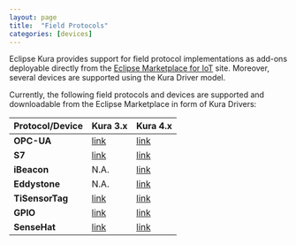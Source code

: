 ```yaml
---
layout: page
title:  "Field Protocols"
categories: [devices]
---
```


Eclipse Kura provides support for field protocol implementations as add-ons deployable directly from the [Eclipse Marketplace for IoT](https://marketplace.eclipse.org/taxonomy/term/4397%2C4396/title) site. Moreover, several devices are supported using the Kura Driver model.

Currently, the following field protocols and devices are supported and downloadable from the Eclipse Marketplace in form of Kura Drivers:

Protocol/Device | Kura 3.x | Kura 4.x
---------|----------|----------
**OPC-UA** | [link](https://marketplace.eclipse.org/content/opc-ua-driver-eclipse-kura-3xy) | [link](https://marketplace.eclipse.org/content/opc-ua-driver-eclipse-kura-4xy)
**S7** | [link](https://marketplace.eclipse.org/content/s7-driver-eclipse-kura-3xy) | [link](https://marketplace.eclipse.org/content/s7-driver-eclipse-kura-4xy)
**iBeacon** | N.A. | [link](https://marketplace.eclipse.org/content/ibeacon-driver-eclipse-kura-4xy)
**Eddystone** | N.A. | [link](https://marketplace.eclipse.org/content/eddystone-driver-eclipse-kura-4xy)
**TiSensorTag** | [link](https://marketplace.eclipse.org/content/ti-sensortag-driver-eclipse-kura-3xy) | [link](https://marketplace.eclipse.org/content/ti-sensortag-driver-eclipse-kura-4xy)
**GPIO** | [link](https://marketplace.eclipse.org/content/gpio-driver-eclipse-kura-3xy) | [link](https://marketplace.eclipse.org/content/gpio-driver-eclipse-kura-4xy)
**SenseHat** | [link](https://marketplace.eclipse.org/content/sensehat-example-driver-eclipse-kura-3xy) | [link](https://marketplace.eclipse.org/content/sensehat-example-driver-eclipse-kura-4xy)
